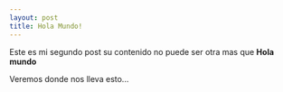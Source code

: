```yaml
---
layout: post
title: Hola Mundo!
---
```


Este es mi segundo post su contenido no puede ser otra mas que **Hola mundo**

Veremos donde nos lleva esto...
